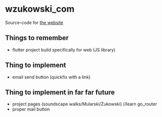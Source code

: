 # wzukowski_com

Source-code for [the website](https://wzukowski.com)

## Things to remember

- flutter project build specifically for web (JS library)

## Thing to implement

- email send button (quickfix with a link)

## Thing to implement in far far future

- project pages (soundscape walks/Mularski/Żukowski) //learn go_router
- proper mail button
